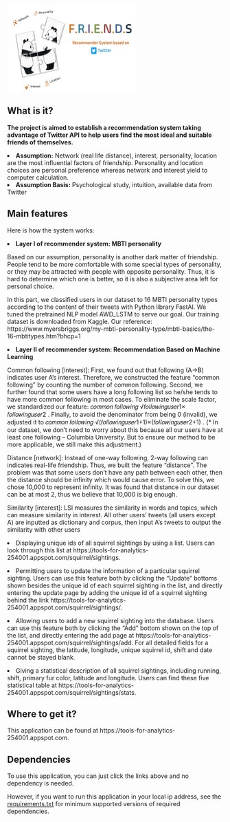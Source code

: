 <img src='top.PNG' alt="Italian Trulli" style="width:300px;height:200px;">

<h2>What is it?</h2>
<p><strong>The project is aimed to establish a recommendation system taking advantage of Twitter API to help users find the most ideal and suitable friends of themselves. </strong>
<li><b>Assumption:</b> Network (real life distance), interest, personality, location are the most influential factors of friendship. Personality and location choices are personal preference whereas network and interest yield to computer calculation.
<li><b>Assumption Basis:</b> Psychological study, intuition, available data from Twitter

<h2>Main features</h2>
Here is how the system works:
<p>
  <li><strong>Layer I of recommender system: MBTI personality</strong>
  <p>Based on our assumption, personality is another dark matter of friendship. People tend to be more comfortable with some special types of personality, or they may be attracted with people with opposite personality. Thus, it is hard to determine which one is better, so it is also a subjective area left for personal choice.</p>
  <p>In this part, we classified users in our dataset to 16 MBTI personality types according to the content of their tweets with Python library FastAI. We tuned the pretrained NLP model AWD_LSTM to serve our goal. Our training dataset is downloaded from Kaggle. Our reference: https://www.myersbriggs.org/my-mbti-personality-type/mbti-basics/the-16-mbtitypes.htm?bhcp=1
<p>
<li><strong>Layer Ⅱ of recommender system: Recommendation Based on Machine Learning</strong>
  <p>Common following [interest]: First, we found out that following (A→B) indicates user A’s interest. Therefore, we constructed the feature “common following” by counting the number of common following. Second, we further found that some users have a long following list so he/she tends to have more common following in most cases. To eliminate the scale factor, we standardized our feature: 𝑐𝑜𝑚𝑚𝑜𝑛 𝑓𝑜𝑙𝑙𝑜𝑤𝑖𝑛𝑔 √𝑓𝑜𝑙𝑙𝑜𝑤𝑖𝑛𝑔𝑢𝑠𝑒𝑟1× 𝑓𝑜𝑙𝑙𝑜𝑤𝑖𝑛𝑔𝑢𝑠𝑒𝑟2 . Finally, to avoid the denominator from being 0 (invalid), we adjusted it to 𝑐𝑜𝑚𝑚𝑜𝑛 𝑓𝑜𝑙𝑙𝑜𝑤𝑖𝑛𝑔 √(𝑓𝑜𝑙𝑙𝑜𝑤𝑖𝑛𝑔𝑢𝑠𝑒𝑟1+1)×(𝑓𝑜𝑙𝑙𝑜𝑤𝑖𝑛𝑔𝑢𝑠𝑒𝑟2+1) . (* In our dataset, we don’t need to worry about this because all our users have at least one following – Columbia University. But to ensure our method to be more applicable, we still make this adjustment.)
    <p>Distance [network]: Instead of one-way following, 2-way following can indicates real-life friendship. Thus, we built the feature “distance”. The problem was that some users don’t have any path between each other, then the distance should be infinity which would cause error. To solve this, we chose 10,000 to represent infinity. It was found that distance in our dataset can be at most 2, thus we believe that 10,000 is big enough. 
     <p>Similarity [interest]: LSI measures the similarity in words and topics, which can measure similarity in interest. All other users’ tweets (all users except A) are inputted as dictionary and corpus, then input A’s tweets to output the similarity with other users</p>
    
<li>Displaying unique ids of all squirrel sightings by using a list. Users can look through this list at https://tools-for-analytics-254001.appspot.com/squirrel/sightings.
<p>
<li>Permitting users to update the information of a particular squirrel sighting. Users can use this feature both by clicking the “Update” bottoms shown besides the unique id of each squirrel sighting in the list, and directly entering the update page by adding the unique id of a squirrel sighting behind the link https://tools-for-analytics-254001.appspot.com/squirrel/sightings/<unique_squirrel_id>.
<p>
<li>Allowing users to add a new squirrel sighting into the database. Users can use this feature both by clicking the “Add” bottom shown on the top of the list, and directly entering the add page at https://tools-for-analytics-254001.appspot.com/squirrel/sightings/add. For all detailed fields for a squirrel sighting, the latitude, longitude, unique squirrel id, shift and date cannot be stayed blank.
<p>
<li>Giving a statistical description of all squirrel sightings, including running, shift, primary fur color, latitude and longitude. Users can find these five statistical table at https://tools-for-analytics-254001.appspot.com/squirrel/sightings/stats.

<h2>Where to get it?</h2>
<p>This application can be found at https://tools-for-analytics-254001.appspot.com.

<h2>Dependencies</h2>
<p>To use this application, you can just click the links above and no dependency is needed. </p>
<p>However, if you want to run this application in your local ip address, see the <a href='https://github.com/Jade-April/Project-Group-16/blob/master/requirements.txt'>requirements.txt</a> for minimum supported versions of required dependencies.
